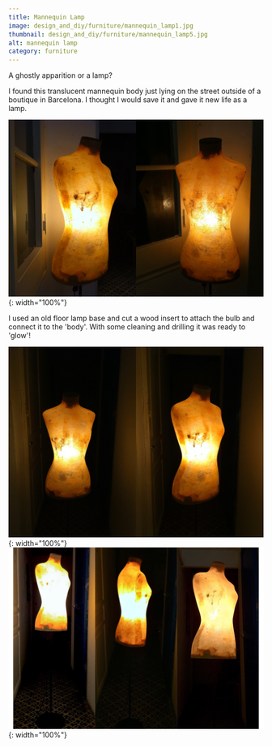 ```yaml
---
title: Mannequin Lamp
image: design_and_diy/furniture/mannequin_lamp1.jpg
thumbnail: design_and_diy/furniture/mannequin_lamp5.jpg
alt: mannequin lamp
category: furniture
---
```


A ghostly apparition or a lamp?

I found this translucent mannequin body just lying on the street outside of a boutique in Barcelona. I thought I would save it and gave it new life as a lamp.

![mannequin lamp](./assets/img/design_and_diy/furniture/mannequin_lamp2.jpg){: width="100%"}

I used an old floor lamp base and cut a wood insert to attach the bulb and connect it to the 'body'. With some cleaning and drilling it was ready to 'glow'!

![mannequin lamp](./assets/img/design_and_diy/furniture/mannequin_lamp3.jpg){: width="100%"}
![mannequin lamp](./assets/img/design_and_diy/furniture/mannequin_lamp4.jpg){: width="100%"}
